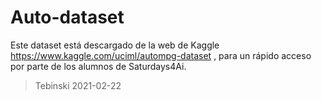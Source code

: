 # Auto-dataset 

Este dataset está descargado de la web de Kaggle https://www.kaggle.com/uciml/autompg-dataset
, para un rápido acceso por parte de los alumnos de Saturdays4Ai. 

> Tebinski 2021-02-22

